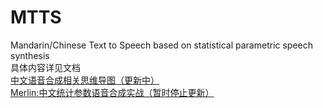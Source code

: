 # MTTS
Mandarin/Chinese Text to Speech based on statistical parametric speech synthesis  
具体内容详见文档  
[中文语音合成相关思维导图（更新中）](http://naotu.baidu.com/file/efd4f580e80ed57c7bef115f2d7d5813?token=9b6dd5d2e4bc5b95)  
[Merlin:中文统计参数语音合成实战（暂时停止更新）](https://github.com/Jackiexiao/MTTS/blob/master/merlin_Mandarionn_tts.md)  

